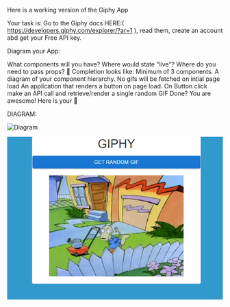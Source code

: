 Here is a working version of the Giphy App

Your task is:
Go to the Giphy docs HERE:( https://developers.giphy.com/explorer/?ar=1 ),
read them, create an account abd get your Free API key.

Diagram your App:

What components will you have?
Where would state "live"?
Where do you need to pass props?
🚀 Completion looks like:
Minimum of 3 components.
A diagram of your component hierarchy.
No gifs will be fetched on intial page load
An application that renders a button on page load.
On Button click make an API call and retrieve/render a single random GIF
Done? You are awesome! Here is your 🍪

DIAGRAM:

![Diagram](https://github.com/rocknrome/giphy/assets/126816805/71b5ba9c-bc30-4053-a07d-d89ab8e9c916)

![Final Screenshot](<Final Screenshot.png>)
